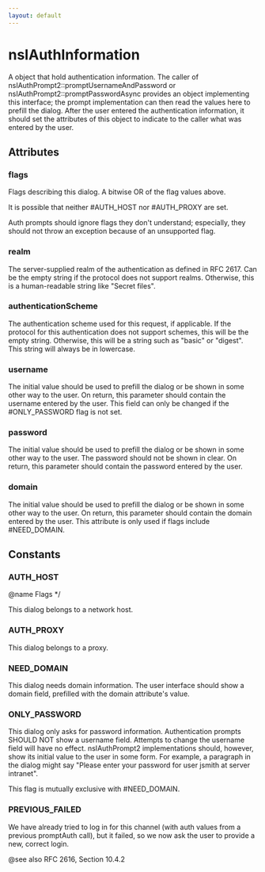 ```yaml
---
layout: default
---
```


# nsIAuthInformation #

A object that hold authentication information. The caller of
nsIAuthPrompt2::promptUsernameAndPassword or
nsIAuthPrompt2::promptPasswordAsync provides an object implementing this
interface; the prompt implementation can then read the values here to prefill
the dialog. After the user entered the authentication information, it should
set the attributes of this object to indicate to the caller what was entered
by the user.


## Attributes ##

### flags ###

Flags describing this dialog. A bitwise OR of the flag values
above.

It is possible that neither #AUTH_HOST nor #AUTH_PROXY are set.

Auth prompts should ignore flags they don't understand; especially, they
should not throw an exception because of an unsupported flag.


### realm ###

The server-supplied realm of the authentication as defined in RFC 2617.
Can be the empty string if the protocol does not support realms.
Otherwise, this is a human-readable string like "Secret files".


### authenticationScheme ###

The authentication scheme used for this request, if applicable. If the
protocol for this authentication does not support schemes, this will be
the empty string. Otherwise, this will be a string such as "basic" or 
"digest". This string will always be in lowercase.


### username ###

The initial value should be used to prefill the dialog or be shown
in some other way to the user.
On return, this parameter should contain the username entered by
the user.
This field can only be changed if the #ONLY_PASSWORD flag is not set.


### password ###

The initial value should be used to prefill the dialog or be shown
in some other way to the user.
The password should not be shown in clear.
On return, this parameter should contain the password entered by
the user.


### domain ###

The initial value should be used to prefill the dialog or be shown
in some other way to the user.
On return, this parameter should contain the domain entered by
the user.
This attribute is only used if flags include #NEED_DOMAIN.


## Constants ##

### AUTH_HOST ###
 @name Flags */

This dialog belongs to a network host.


### AUTH_PROXY ###

This dialog belongs to a proxy.


### NEED_DOMAIN ###

This dialog needs domain information. The user interface should show a
domain field, prefilled with the domain attribute's value.


### ONLY_PASSWORD ###

This dialog only asks for password information. Authentication prompts
SHOULD NOT show a username field. Attempts to change the username field
will have no effect. nsIAuthPrompt2 implementations should, however, show
its initial value to the user in some form. For example, a paragraph in
the dialog might say "Please enter your password for user jsmith at
server intranet".

This flag is mutually exclusive with #NEED_DOMAIN.


### PREVIOUS_FAILED ###

We have already tried to log in for this channel
(with auth values from a previous promptAuth call),
but it failed, so we now ask the user to provide a new, correct login.

@see also RFC 2616, Section 10.4.2

